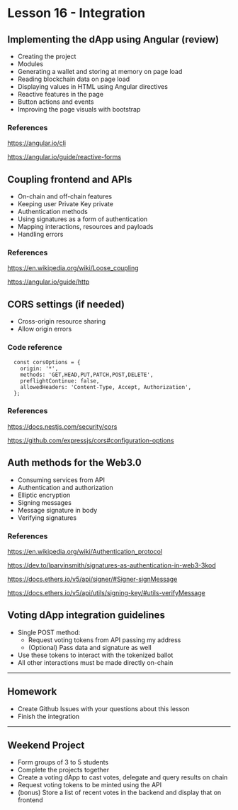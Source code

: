 # Lesson 16 - Integration

## Implementing the dApp using Angular (review)

- Creating the project
- Modules
- Generating a wallet and storing at memory on page load
- Reading blockchain data on page load
- Displaying values in HTML using Angular directives
- Reactive features in the page
- Button actions and events
- Improving the page visuals with bootstrap

### References

<https://angular.io/cli>

<https://angular.io/guide/reactive-forms>

## Coupling frontend and APIs

- On-chain and off-chain features
- Keeping user Private Key private
- Authentication methods
- Using signatures as a form of authentication
- Mapping interactions, resources and payloads
- Handling errors

### References

<https://en.wikipedia.org/wiki/Loose_coupling>

<https://angular.io/guide/http>

## CORS settings (if needed)

- Cross-origin resource sharing
- Allow origin errors

### Code reference

```
  const corsOptions = {
    origin: '*',
    methods: 'GET,HEAD,PUT,PATCH,POST,DELETE',
    preflightContinue: false,
    allowedHeaders: 'Content-Type, Accept, Authorization',
  };
```

### References

<https://docs.nestjs.com/security/cors>

<https://github.com/expressjs/cors#configuration-options>

## Auth methods for the Web3.0

- Consuming services from API
- Authentication and authorization
- Elliptic encryption
- Signing messages
- Message signature in body
- Verifying signatures

### References

<https://en.wikipedia.org/wiki/Authentication_protocol>

<https://dev.to/lparvinsmith/signatures-as-authentication-in-web3-3kod>

<https://docs.ethers.io/v5/api/signer/#Signer-signMessage>

<https://docs.ethers.io/v5/api/utils/signing-key/#utils-verifyMessage>

## Voting dApp integration guidelines

- Single POST method:
  - Request voting tokens from API passing my address
  - (Optional) Pass data and signature as well
- Use these tokens to interact with the tokenized ballot
- All other interactions must be made directly on-chain

---

## Homework

- Create Github Issues with your questions about this lesson
- Finish the integration

---

## Weekend Project

- Form groups of 3 to 5 students
- Complete the projects together
- Create a voting dApp to cast votes, delegate and query results on chain
- Request voting tokens to be minted using the API
- (bonus) Store a list of recent votes in the backend and display that on frontend

